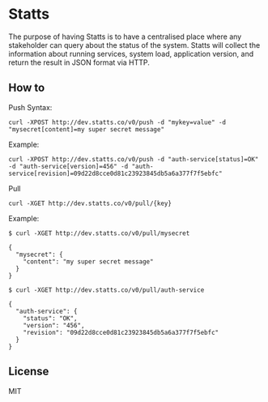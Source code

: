 Statts
====

The purpose of having Statts is to have a centralised place where any stakeholder can query about the status of the system. Statts will collect the information about running services, system load, application version, and return the result in JSON format via HTTP.

## How to
Push 
Syntax:

```
curl -XPOST http://dev.statts.co/v0/push -d "mykey=value" -d "mysecret[content]=my super secret message"
```
Example:

```
curl -XPOST http://dev.statts.co/v0/push -d "auth-service[status]=OK" -d "auth-service[version]=456" -d "auth-service[revision]=09d22d8cce0d81c23923845db5a6a377f7f5ebfc"
```

Pull

```
curl -XGET http://dev.statts.co/v0/pull/{key}
```
Example:
```
$ curl -XGET http://dev.statts.co/v0/pull/mysecret

{
  "mysecret": {
    "content": "my super secret message"
  }
}

$ curl -XGET http://dev.statts.co/v0/pull/auth-service

{
  "auth-service": {
    "status": "OK",
    "version": "456",
    "revision": "09d22d8cce0d81c23923845db5a6a377f7f5ebfc"
  }
}
```
## License
MIT

